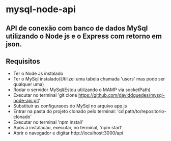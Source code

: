 # mysql-node-api

## API de conexão com banco de dados MySql utilizando o Node js e o Express com retorno em json.

## Requisitos

* Ter o Node Js instalado
* Ter o MySql instalado(Utilizei uma tabela chamada 'users' mas pode ser qualquer uma)
* Rodar o servidor MySql(Estou utilizando o MAMP via socketPath)
* Executar no terminal 'git clone https://github.com/daviddguedes/mysql-node-api.git'
* Substituir as configuraoes do MySql no arquivo app.js
* Entrar na pasta do projeto clonado pelo terminal: 'cd path/to/repositorio-clonado'
* Executar no terminal 'npm install'
* Após a instalacão, executar, no terminal, 'npm start'
* Abrir o navegador e digitar http://localhost:3000/api

